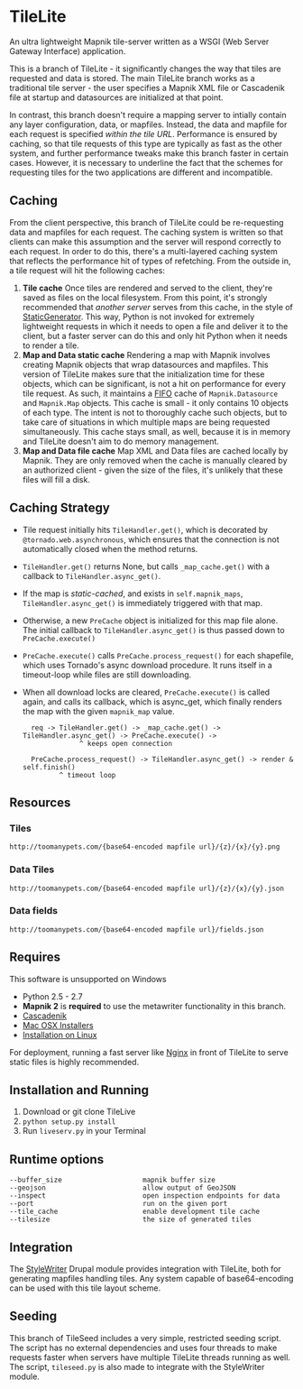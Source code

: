 # TileLite

An ultra lightweight Mapnik tile-server written as a WSGI (Web Server Gateway Interface) application.

This is a branch of TileLite - it significantly changes the way that tiles are requested and data is stored. The main TileLite branch works as a traditional tile server - the user specifies a Mapnik XML file or Cascadenik file at startup and datasources are initialized at that point.

In contrast, this branch doesn't require a mapping server to intially contain any layer configuration, data, or mapfiles. Instead, the data and mapfile for each request is specified *within the tile URL*. Performance is ensured by caching, so that tile requests of this type are typically as fast as the other system, and further performance tweaks make this branch faster in certain cases. However, it is necessary to underline the fact that the schemes for requesting tiles for the two applications are different and incompatible.

## Caching

From the client perspective, this branch of TileLite could be re-requesting data and mapfiles for each request. The caching system is written so that clients can make this assumption and the server will respond correctly to each request. In order to do this, there's a multi-layered caching system that reflects the performance hit of types of refetching. From the outside in, a tile request will hit the following caches:

1. **Tile cache** Once tiles are rendered and served to the client, they're saved as files on the local filesystem. From this point, it's strongly recommended that *another server* serves from this cache, in the style of [StaticGenerator](http://superjared.com/projects/static-generator/). This way, Python is not invoked for extremely lightweight requests in which it needs to open a file and deliver it to the client, but a faster server can do this and only hit Python when it needs to render a tile.
2. **Map and Data static cache** Rendering a map with Mapnik involves creating Mapnik objects that wrap datasources and mapfiles. This version of TileLite makes sure that the initialization time for these objects, which can be significant, is not a hit on performance for every tile request. As such, it maintains a [FIFO](http://en.wikipedia.org/wiki/FIFO) cache of `Mapnik.Datasource` and `Mapnik.Map` objects. This cache is small - it only contains 10 objects of each type. The intent is not to thoroughly cache such objects, but to take care of situations in which multiple maps are being requested simultaneously. This cache stays small, as well, because it is in memory and TileLite doesn't aim to do memory management.
3. **Map and Data file cache** Map XML and Data files are cached locally by Mapnik. They are only removed when the cache is manually cleared by an authorized client - given the size of the files, it's unlikely that these files will fill a disk.

## Caching Strategy

* Tile request initially hits `TileHandler.get()`, which is decorated by `@tornado.web.asynchronous`, which ensures that the connection is not automatically closed when the method returns.
* `TileHandler.get()` returns None, but calls `_map_cache.get()` with a callback to `TileHandler.async_get()`.
* If the map is *static-cached*, and exists in `self.mapnik_maps`, `TileHandler.async_get()` is immediately triggered with that map.
* Otherwise, a new `PreCache` object is initialized for this map file alone. The initial callback to `TileHandler.async_get()` is thus passed down to `PreCache.execute()`
* `PreCache.execute()` calls `PreCache.process_request()` for each shapefile, which uses Tornado's async download procedure. It runs itself in a timeout-loop while files are still downloading.
* When all download locks are cleared, `PreCache.execute()` is called again, and calls its callback, which is async_get, which finally renders the map with the given `mapnik_map` value.


    

        req -> TileHandler.get() -> _map_cache.get() -> TileHandler.async_get() -> PreCache.execute() ->
                    ^ keeps open connection

        PreCache.process_request() -> TileHandler.async_get() -> render & self.finish()
               ^ timeout loop 

## Resources

### Tiles

    http://toomanypets.com/{base64-encoded mapfile url}/{z}/{x}/{y}.png

### Data Tiles

    http://toomanypets.com/{base64-encoded mapfile url}/{z}/{x}/{y}.json

### Data fields

    http://toomanypets.com/{base64-encoded mapfile url}/fields.json

## Requires

This software is unsupported on Windows

* Python 2.5 - 2.7
* **Mapnik 2** is **required** to use the metawriter functionality in this branch.
* [Cascadenik](http://code.google.com/p/mapnik-utils/wiki/Cascadenik)
 * [Mac OSX Installers](http://dbsgeo.com/downloads/)
 * [Installation on Linux](http://trac.mapnik.org/wiki/LinuxInstallation)

For deployment, running a fast server like [Nginx](http://nginx.org/) in front of TileLite to serve static files is highly recommended.

## Installation and Running

1. Download or git clone TileLive
2. `python setup.py install`
3. Run `liveserv.py` in your Terminal

## Runtime options

    --buffer_size                    mapnik buffer size
    --geojson                        allow output of GeoJSON
    --inspect                        open inspection endpoints for data
    --port                           run on the given port
    --tile_cache                     enable development tile cache
    --tilesize                       the size of generated tiles

## Integration

The [StyleWriter](http://github.com/tmcw/stylewriter) Drupal module provides integration with TileLite, both for generating mapfiles handling tiles. Any system capable of base64-encoding can be used with this tile layout scheme.

## Seeding

This branch of TileSeed includes a very simple, restricted seeding script. The 
script has no external dependencies and uses four threads to make requests 
faster when servers have multiple TileLite threads running as well. The script, 
`tileseed.py` is also made to integrate with the StyleWriter module.
